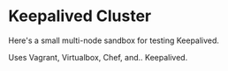 # Keepalived Cluster

Here's a small multi-node sandbox for testing Keepalived.

Uses Vagrant, Virtualbox, Chef, and.. Keepalived.
